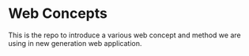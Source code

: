 # Web Concepts

This is the repo to introduce a various web concept and method we are using in new generation web application.
